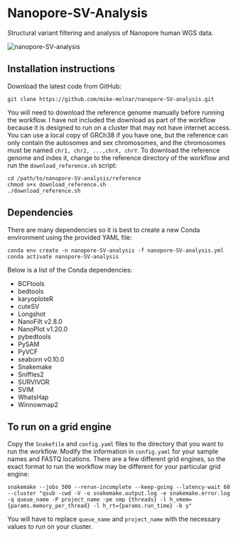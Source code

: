 # Nanopore-SV-Analysis
Structural variant filtering and analysis of Nanopore human WGS data.

![nanopore-SV-analysis](https://user-images.githubusercontent.com/39533525/165219632-9dd89a98-53dd-4abd-9701-df7fe990a21a.png)

## Installation instructions

Download the latest code from GitHub:

```
git clone https://github.com/mike-molnar/nanopore-SV-analysis.git
```

You will need to download the reference genome manually before running the workflow. I have not included the download as part of the workflow because it is designed to run on a cluster that may not have internet access.  You can use a local copy of GRCh38 if you have one, but the reference can only contain the autosomes and sex chromosomes, and the chromosomes must be named `chr1, chr2, ...,chrX, chrY`. To download the reference genome and index it, change to the reference directory of the workflow and run the `download_reference.sh` script:

```
cd /path/to/nanopore-SV-analysis/reference
chmod u+x download_reference.sh
./download_reference.sh
```

## Dependencies

There are many dependencies so it is best to create a new Conda environment using the provided YAML file:

```
conda env create -n nanopore-SV-analysis -f nanopore-SV-analysis.yml
conda activate nanopore-SV-analysis
```

Below is a list of the Conda dependencies:
- BCFtools
- bedtools
- karyoploteR
- cuteSV
- Longshot
- NanoFilt v2.8.0
- NanoPlot v1.20.0
- pybedtools
- PySAM
- PyVCF
- seaborn v0.10.0
- Snakemake
- Sniffles2
- SURVIVOR
- SVIM
- WhatsHap
- Winnowmap2

## To run on a grid engine

Copy the `Snakefile` and `config.yaml` files to the directory that you want to run the workflow.  Modify the information in `config.yaml` for your sample names and FASTQ locations. There are a few different grid engines, so the exact format to run the workflow may be different for your particular grid engine:

```
snakemake --jobs 500 --rerun-incomplete --keep-going --latency-wait 60 --cluster "qsub -cwd -V -o snakemake.output.log -e snakemake.error.log -q queue_name -P project_name -pe smp {threads} -l h_vmem={params.memory_per_thread} -l h_rt={params.run_time} -b y"
```

You will have to replace `queue_name` and `project_name` with the necessary values to run on your cluster.
